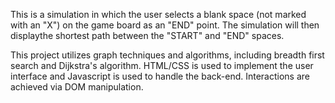 This is a simulation in which the user selects a blank space (not marked with an "X") on the game board as an "END" point. The simulation will then displaythe shortest path between the "START" and "END" spaces.

This project utilizes graph techniques and algorithms, including breadth first search and Dijkstra's algorithm. HTML/CSS is used to implement the user interface and Javascript is used to handle the back-end. Interactions are achieved via DOM manipulation.